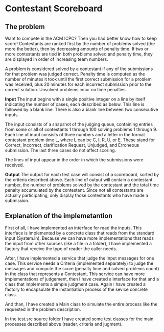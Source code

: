 # Contestant Scoreboard

The problem
-----------

Want to compete in the ACM ICPC? Then you had better know how to keep score! Contestants are ranked first by the number of problems solved (the more the better), then by decreasing amounts of penalty time. If two or more contestants are tied in both problems solved and penalty time, they are displayed in order of increasing team numbers.


A problem is considered solved by a contestant if any of the submissions for that problem was judged correct. Penalty time is computed as the number of minutes it took until the first correct submission for a problem was received, plus 20 minutes for each incorrect submission prior to the correct solution. Unsolved problems incur no time penalties.

**Input**
The input begins with a single positive integer on a line by itself indicating the number of cases, each described as below. This line is followed by a blank line. There is also a blank line between two consecutive inputs.

The input consists of a snapshot of the judging queue, containing entries from some or all of contestants 1 through 100 solving problems 1 through 9. Each line of input consists of three numbers and a letter in the format contestant problem time L, where L can be C, I, R, U, or E. These stand for Correct, Incorrect, clarification Request, Unjudged, and Erroneous submission. The last three cases do not affect scoring.

The lines of input appear in the order in which the submissions were received.

**Output**
The output for each test case will consist of a scoreboard, sorted by the criteria described above. Each line of output will contain a contestant number, the number of problems solved by the contestant and the total time penalty accumulated by the contestant. Since not all contestants are actually participating, only display those contestants who have made a submission.

Explanation of the implemetantion
-----------

First of all, I have implemented an interface for read the inputs. This interface is implemented by a concrete class that reads from the standard input (System.in).
Because we can have more implementations that reads the input from other sources (like a file in a folder), I have implemented a factory that receive the type of reader the caller needs.

After, I have implemented a service that judge the input messages for one case. This service needs a Criteria (implemented separately) to judge the messages and compute the score (penalty time and solved problems count) in the class that represents a Contestant. This service can have more implementations of judgement, then I have created a interface for that and a class that implements a simple judgment case. Again I have created a factory to encapsulate the instantiation process of the sevice concrete class.

And than, I have created a Main class to simulate the entire process like the requested in the problem description.

In the test.src source folder I have created some test classes for the main processes described above (reader, criteria and jugment).